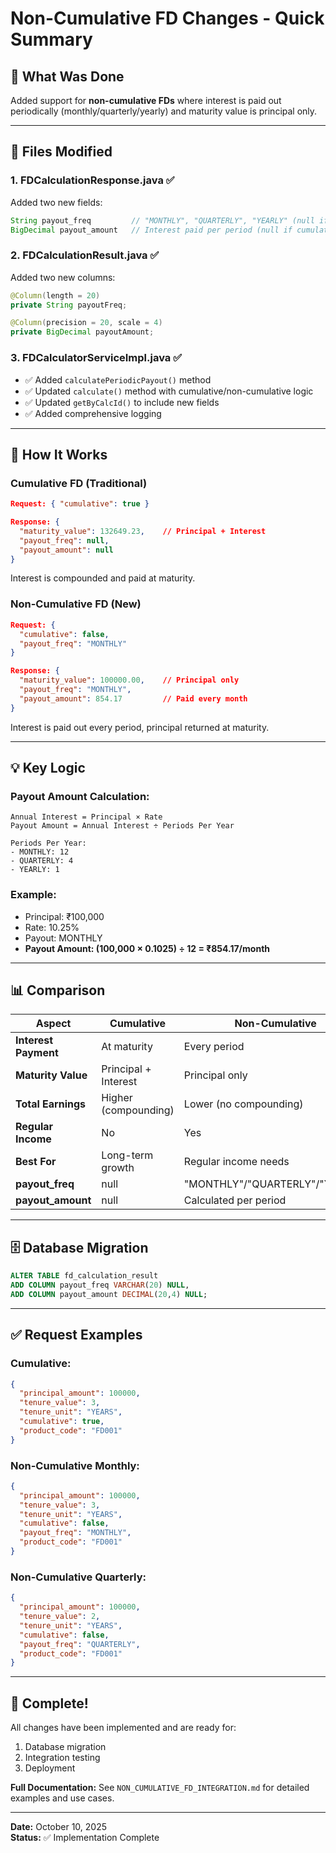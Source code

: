 # Non-Cumulative FD Changes - Quick Summary

## 🎯 What Was Done

Added support for **non-cumulative FDs** where interest is paid out periodically (monthly/quarterly/yearly) and maturity value is principal only.

---

## 📝 Files Modified

### 1. **FDCalculationResponse.java** ✅
Added two new fields:
```java
String payout_freq         // "MONTHLY", "QUARTERLY", "YEARLY" (null if cumulative)
BigDecimal payout_amount   // Interest paid per period (null if cumulative)
```

### 2. **FDCalculationResult.java** ✅
Added two new columns:
```java
@Column(length = 20)
private String payoutFreq;

@Column(precision = 20, scale = 4)
private BigDecimal payoutAmount;
```

### 3. **FDCalculatorServiceImpl.java** ✅
- ✅ Added `calculatePeriodicPayout()` method
- ✅ Updated `calculate()` method with cumulative/non-cumulative logic
- ✅ Updated `getByCalcId()` to include new fields
- ✅ Added comprehensive logging

---

## 🔄 How It Works

### Cumulative FD (Traditional)
```json
Request: { "cumulative": true }

Response: {
  "maturity_value": 132649.23,    // Principal + Interest
  "payout_freq": null,
  "payout_amount": null
}
```
Interest is compounded and paid at maturity.

### Non-Cumulative FD (New)
```json
Request: { 
  "cumulative": false, 
  "payout_freq": "MONTHLY" 
}

Response: {
  "maturity_value": 100000.00,    // Principal only
  "payout_freq": "MONTHLY",
  "payout_amount": 854.17         // Paid every month
}
```
Interest is paid out every period, principal returned at maturity.

---

## 💡 Key Logic

### Payout Amount Calculation:
```
Annual Interest = Principal × Rate
Payout Amount = Annual Interest ÷ Periods Per Year

Periods Per Year:
- MONTHLY: 12
- QUARTERLY: 4
- YEARLY: 1
```

### Example:
- Principal: ₹100,000
- Rate: 10.25%
- Payout: MONTHLY
- **Payout Amount: (100,000 × 0.1025) ÷ 12 = ₹854.17/month**

---

## 📊 Comparison

| Aspect | Cumulative | Non-Cumulative |
|--------|------------|----------------|
| **Interest Payment** | At maturity | Every period |
| **Maturity Value** | Principal + Interest | Principal only |
| **Total Earnings** | Higher (compounding) | Lower (no compounding) |
| **Regular Income** | No | Yes |
| **Best For** | Long-term growth | Regular income needs |
| **payout_freq** | null | "MONTHLY"/"QUARTERLY"/"YEARLY" |
| **payout_amount** | null | Calculated per period |

---

## 🗄️ Database Migration

```sql
ALTER TABLE fd_calculation_result 
ADD COLUMN payout_freq VARCHAR(20) NULL,
ADD COLUMN payout_amount DECIMAL(20,4) NULL;
```

---

## ✅ Request Examples

### Cumulative:
```json
{
  "principal_amount": 100000,
  "tenure_value": 3,
  "tenure_unit": "YEARS",
  "cumulative": true,
  "product_code": "FD001"
}
```

### Non-Cumulative Monthly:
```json
{
  "principal_amount": 100000,
  "tenure_value": 3,
  "tenure_unit": "YEARS",
  "cumulative": false,
  "payout_freq": "MONTHLY",
  "product_code": "FD001"
}
```

### Non-Cumulative Quarterly:
```json
{
  "principal_amount": 100000,
  "tenure_value": 2,
  "tenure_unit": "YEARS",
  "cumulative": false,
  "payout_freq": "QUARTERLY",
  "product_code": "FD001"
}
```

---

## 🎉 Complete!

All changes have been implemented and are ready for:
1. Database migration
2. Integration testing
3. Deployment

**Full Documentation:** See `NON_CUMULATIVE_FD_INTEGRATION.md` for detailed examples and use cases.

---

**Date:** October 10, 2025  
**Status:** ✅ Implementation Complete
